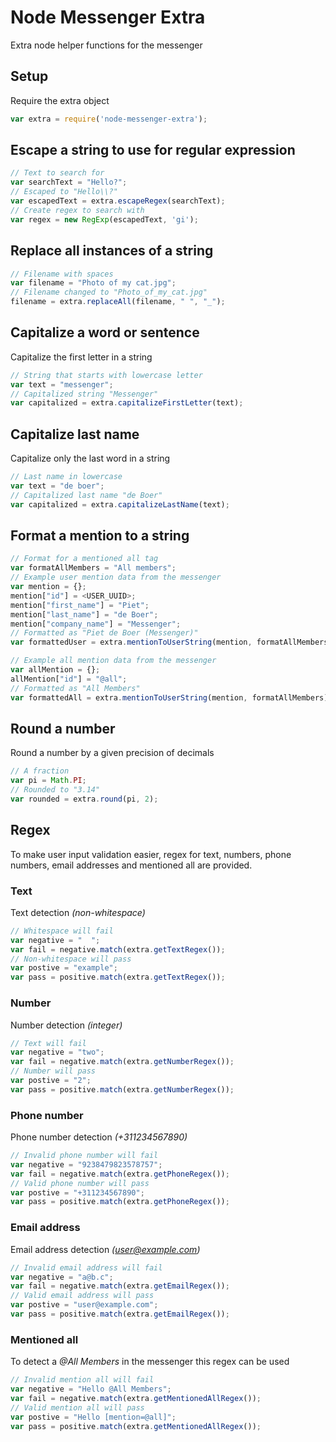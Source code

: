 # Node Messenger Extra

Extra node helper functions for the messenger

## Setup
Require the extra object
```javascript
var extra = require('node-messenger-extra');
```

## Escape a string to use for regular expression
```javascript
// Text to search for
var searchText = "Hello?";
// Escaped to "Hello\\?"
var escapedText = extra.escapeRegex(searchText);
// Create regex to search with
var regex = new RegExp(escapedText, 'gi');
```

## Replace all instances of a string
```javascript
// Filename with spaces
var filename = "Photo of my cat.jpg";
// Filename changed to "Photo_of_my_cat.jpg"
filename = extra.replaceAll(filename, " ", "_");
```

## Capitalize a word or sentence
Capitalize the first letter in a string
```javascript
// String that starts with lowercase letter
var text = "messenger";
// Capitalized string "Messenger"
var capitalized = extra.capitalizeFirstLetter(text);
```

## Capitalize last name
Capitalize only the last word in a string
```javascript
// Last name in lowercase
var text = "de boer";
// Capitalized last name "de Boer"
var capitalized = extra.capitalizeLastName(text);
```

## Format a mention to a string
```javascript
// Format for a mentioned all tag
var formatAllMembers = "All members";
// Example user mention data from the messenger
var mention = {};
mention["id"] = <USER_UUID>;
mention["first_name"] = "Piet";
mention["last_name"] = "de Boer";
mention["company_name"] = "Messenger";
// Formatted as "Piet de Boer (Messenger)"
var formattedUser = extra.mentionToUserString(mention, formatAllMembers);

// Example all mention data from the messenger
var allMention = {};
allMention["id"] = "@all";
// Formatted as "All Members"
var formattedAll = extra.mentionToUserString(mention, formatAllMembers);
```

## Round a number
Round a number by a given precision of decimals
```javascript
// A fraction
var pi = Math.PI;
// Rounded to "3.14"
var rounded = extra.round(pi, 2);
```

## Regex
To make user input validation easier, regex for text, numbers, phone numbers, email addresses and mentioned all are 
provided.

### Text
Text detection *(non-whitespace)*
```javascript
// Whitespace will fail
var negative = "  ";
var fail = negative.match(extra.getTextRegex());
// Non-whitespace will pass
var postive = "example";
var pass = positive.match(extra.getTextRegex());
```

### Number
Number detection *(integer)*
```javascript
// Text will fail
var negative = "two";
var fail = negative.match(extra.getNumberRegex());
// Number will pass
var postive = "2";
var pass = positive.match(extra.getNumberRegex());
```

### Phone number
Phone number detection *(+311234567890)*
```javascript
// Invalid phone number will fail
var negative = "9238479823578757";
var fail = negative.match(extra.getPhoneRegex());
// Valid phone number will pass
var postive = "+311234567890";
var pass = positive.match(extra.getPhoneRegex());
```

### Email address
Email address detection *(user@example.com)*
```javascript
// Invalid email address will fail
var negative = "a@b.c";
var fail = negative.match(extra.getEmailRegex());
// Valid email address will pass
var postive = "user@example.com";
var pass = positive.match(extra.getEmailRegex());
```

### Mentioned all
To detect a *@All Members* in the messenger this regex can be used
```javascript
// Invalid mention all will fail
var negative = "Hello @All Members";
var fail = negative.match(extra.getMentionedAllRegex());
// Valid mention all will pass
var postive = "Hello [mention=@all]";
var pass = positive.match(extra.getMentionedAllRegex());
```